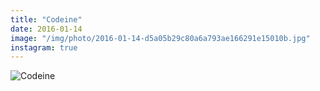 ```yaml
---
title: "Codeine"
date: 2016-01-14
image: "/img/photo/2016-01-14-d5a05b29c80a6a793ae166291e15010b.jpg"
instagram: true
---
```


![Codeine](/img/photo/2016-01-14-d5a05b29c80a6a793ae166291e15010b.jpg)
